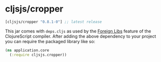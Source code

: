 # cljsjs/cropper
[](dependency)
```clojure
[cljsjs/cropper "0.8.1-0"] ;; latest release
```
[](/dependency)

This jar comes with `deps.cljs` as used by the [Foreign Libs][flibs] feature
of the ClojureScript compiler. After adding the above dependency to your project
you can require the packaged library like so:

```clojure
(ns application.core
  (:require cljsjs.cropper))
```
[flibs]: https://github.com/clojure/clojurescript/wiki/Packaging-Foreign-Dependencies

